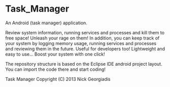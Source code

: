 Task_Manager
============
An Android (task manager) application. 

Review system information, running services and processes and kill them to free space! Unleash your rage on them! In addition, you can keep track of your system by logging memory usage, running services and processes and reviewing them in the future. Useful for developers too! Lightweight and easy to use... Boost your system with one click!

The repository structure is based on the Eclipse IDE android project layout. You can import the code there and start coding!

Task Manager 
Copyright (C) 2013 Nick Georgiadis
